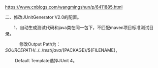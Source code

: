 https://www.cnblogs.com/wangmingshun/p/6411885.html

二、修改JUnitGenerator V2.0的配置。

　　1、自动生成测试代码和java类在同一包下，不匹配maven项目标准测试目录。

　　　  修改Output Path为：${SOURCEPATH}/../../test/java/${PACKAGE}/${FILENAME}，

　　     Default Template选择JUnit 4。





